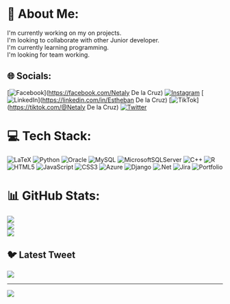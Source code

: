 # 💫 About Me:
I'm currently working on my on projects.<br>I'm looking to collaborate with other Junior developer.<br>I'm currently learning programming.<br>I'm looking for team working.


## 🌐 Socials:
[![Facebook](https://img.shields.io/badge/Facebook-%231877F2.svg?logo=Facebook&logoColor=white)](https://facebook.com/Netaly De la Cruz) [![Instagram](https://img.shields.io/badge/Instagram-%23E4405F.svg?logo=Instagram&logoColor=white)](https://instagram.com/NetalyDLC) [![LinkedIn](https://img.shields.io/badge/LinkedIn-%230077B5.svg?logo=linkedin&logoColor=white)](https://linkedin.com/in/Estheban De la Cruz) [![TikTok](https://img.shields.io/badge/TikTok-%23000000.svg?logo=TikTok&logoColor=white)](https://tiktok.com/@Netaly De la Cruz) [![Twitter](https://img.shields.io/badge/Twitter-%231DA1F2.svg?logo=Twitter&logoColor=white)](https://twitter.com/NetalyDLC) 

# 💻 Tech Stack:
![LaTeX](https://img.shields.io/badge/latex-%23008080.svg?style=for-the-badge&logo=latex&logoColor=white) ![Python](https://img.shields.io/badge/python-3670A0?style=for-the-badge&logo=python&logoColor=ffdd54) ![Oracle](https://img.shields.io/badge/Oracle-F80000?style=for-the-badge&logo=oracle&logoColor=white) ![MySQL](https://img.shields.io/badge/mysql-%2300f.svg?style=for-the-badge&logo=mysql&logoColor=white) ![MicrosoftSQLServer](https://img.shields.io/badge/Microsoft%20SQL%20Sever-CC2927?style=for-the-badge&logo=microsoft%20sql%20server&logoColor=white) ![C++](https://img.shields.io/badge/c++-%2300599C.svg?style=for-the-badge&logo=c%2B%2B&logoColor=white) ![R](https://img.shields.io/badge/r-%23276DC3.svg?style=for-the-badge&logo=r&logoColor=white) ![HTML5](https://img.shields.io/badge/html5-%23E34F26.svg?style=for-the-badge&logo=html5&logoColor=white) ![JavaScript](https://img.shields.io/badge/javascript-%23323330.svg?style=for-the-badge&logo=javascript&logoColor=%23F7DF1E) ![CSS3](https://img.shields.io/badge/css3-%231572B6.svg?style=for-the-badge&logo=css3&logoColor=white) ![Azure](https://img.shields.io/badge/azure-%230072C6.svg?style=for-the-badge&logo=azure-devops&logoColor=white) ![Django](https://img.shields.io/badge/django-%23092E20.svg?style=for-the-badge&logo=django&logoColor=white) ![.Net](https://img.shields.io/badge/.NET-5C2D91?style=for-the-badge&logo=.net&logoColor=white) ![Jira](https://img.shields.io/badge/jira-%230A0FFF.svg?style=for-the-badge&logo=jira&logoColor=white) ![Portfolio](https://img.shields.io/badge/Portfolio-%23000000.svg?style=for-the-badge&logo=firefox&logoColor=#FF7139)
# 📊 GitHub Stats:
![](https://github-readme-stats.vercel.app/api?username=EsthebanD&theme=dark&hide_border=true&include_all_commits=true&count_private=true)<br/>
![](https://github-readme-streak-stats.herokuapp.com/?user=EsthebanD&theme=dark&hide_border=true)<br/>
![](https://github-readme-stats.vercel.app/api/top-langs/?username=EsthebanD&theme=dark&hide_border=true&include_all_commits=true&count_private=true&layout=compact)

## 🐦 Latest Tweet
[![](https://gtce.itsvg.in/api?username=NetalyDLC)](https://github.com/VishwaGauravIn/github-twitter-card-embed)

---
[![](https://visitcount.itsvg.in/api?id=EsthebanD&icon=0&color=0)](https://visitcount.itsvg.in)

<!-- Proudly created with GPRM ( https://gprm.itsvg.in ) -->
